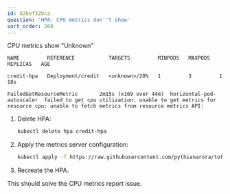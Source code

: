 ```yaml
---
id: 82bef32bca
question: 'HPA: CPU metrics don''t show'
sort_order: 260
---
```



CPU metrics show "Unknown"

```
NAME         REFERENCE           TARGETS         MINPODS   MAXPODS   REPLICAS   AGE

credit-hpa   Deployment/credit   <unknown>/20%   1         3         1          18s

FailedGetResourceMetric       2m15s (x169 over 44m)  horizontal-pod-autoscaler  failed to get cpu utilization: unable to get metrics for resource cpu: unable to fetch metrics from resource metrics API:
```


1. Delete HPA:
   ```bash
   kubectl delete hpa credit-hpa
   ```

2. Apply the metrics server configuration:
   ```bash
   kubectl apply -f https://raw.githubusercontent.com/pythianarora/total-practice/master/sample-kubernetes-code/metrics-server.yaml
   ```

3. Recreate the HPA.

This should solve the CPU metrics report issue.

